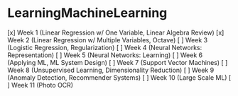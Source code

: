 # LearningMachineLearning
[x] Week 1 (Linear Regression w/ One Variable, Linear Algebra Review)
[x] Week 2 (Linear Regression w/ Multiple Variables, Octave)
[ ] Week 3 (Logistic Regression, Regularization)
[ ] Week 4 (Neural Networks: Representation)
[ ] Week 5 (Neural Networks: Learning)
[ ] Week 6 (Applying ML, ML System Design)
[ ] Week 7 (Support Vector Machines)
[ ] Week 8 (Unsupervised Learning, Dimensionality Reduction)
[ ] Week 9 (Anomaly Detection, Recommender Systems)
[ ] Week 10 (Large Scale ML)
[ ] Week 11 (Photo OCR)
